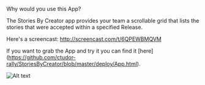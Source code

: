Why would you use this App?

The Stories By Creator app provides your team a scrollable grid that lists the stories that were accepted within a specified Release.

Here's a screencast: 
http://screencast.com/t/6QPEWBMQVM


If you want to grab the App and try it you can find it [here] (https://github.com/ctudor-rally/StoriesByCreator/blob/master/deploy/App.html).

![Alt text](https://raw.github.com/ctudor-rally/StoriesByCreator/master/deploy/ScreenShot.png)